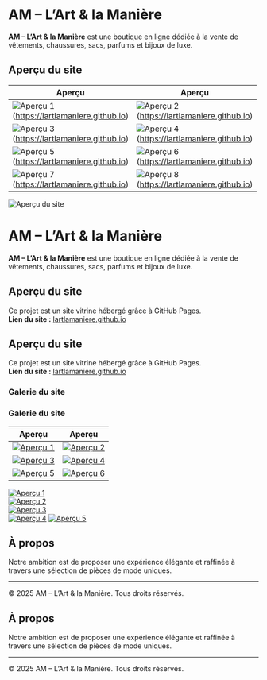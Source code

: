 # AM – L’Art & la Manière

**AM – L’Art & la Manière** est une boutique en ligne dédiée à la vente de vêtements, chaussures, sacs, parfums et bijoux de luxe.

## Aperçu du site

| Aperçu | Aperçu |
|--------|--------|
| ![Aperçu 1](D50D69C1-0F47-4CBF-A0B2-F1FF7DF42DA8.jpeg)<br>(https://lartlamaniere.github.io) | ![Aperçu 2](FEBD4770-DF32-4221-AB3D-B2FC81F73CFB.jpeg)<br>(https://lartlamaniere.github.io) |
| ![Aperçu 3](318762CE-4CED-4AFD-9289-A19DF3E778C9.jpeg)<br>(https://lartlamaniere.github.io) | ![Aperçu 4](00BB53CE-F0DB-442D-BCAA-DCDE3330E8B5.jpeg)<br>(https://lartlamaniere.github.io) |
| ![Aperçu 5](479425DC-F1F4-47C9-AC54-A20A0B40FC88.jpeg)<br>(https://lartlamaniere.github.io) | ![Aperçu 6](8685A0F3-EEC8-45B8-A6AA-7E55520C78FB.jpeg)<br>(https://lartlamaniere.github.io) |
| ![Aperçu 7](45CFDCA6-2C39-40EB-8B6A-106529E4D2CD.jpeg)<br>(https://lartlamaniere.github.io) | ![Aperçu 8](D30235FF-737D-4818-BE44-ECACD52C5389.jpeg)<br>(https://lartlamaniere.github.io) |

![Aperçu du site](D50D69C1-0F47-4CBF-A0B2-F1FF7DF42DA8.jpeg)
# AM – L’Art & la Manière

**AM – L’Art & la Manière** est une boutique en ligne dédiée à la vente de vêtements, chaussures, sacs, parfums et bijoux de luxe.

## Aperçu du site

Ce projet est un site vitrine hébergé grâce à GitHub Pages.  
**Lien du site :** [lartlamaniere.github.io](https://lartlamaniere.github.io)

## Aperçu du site

Ce projet est un site vitrine hébergé grâce à GitHub Pages.  
**Lien du site :** [lartlamaniere.github.io](https://lartlamaniere.github.io)

### Galerie du site
### Galerie du site

| Aperçu | Aperçu |
|:------:|:------:|
| [![Aperçu 1](D50D69C1-0F47-4CBF-A0B2-F1FF7DF42DA8.jpeg)](https://lartlamaniere.github.io) | [![Aperçu 2](FEBD4770-DF32-4221-AB3D-B2FC81F73CFB.jpeg)](https://lartlamaniere.github.io) |
| [![Aperçu 3](318762CE-4CED-4AFD-9289-A19DF3E778C9.jpeg)](https://lartlamaniere.github.io) | [![Aperçu 4](00BB53CE-F0DB-442D-BCAA-DCDE3330E8B5.jpeg)](https://lartlamaniere.github.io) |
| [![Aperçu 5](479425DC-F1F4-47C9-AC54-A20A0B40FC88.jpeg)](https://lartlamaniere.github.io) | [![Aperçu 6](8685A0F3-EEC8-45B8-A6AA-7E55520C78FB.jpeg)](https://lartlamaniere.github.io) |
[![Aperçu 1](D50D69C1-0F47-4CBF-A0B2-F1FF7DF42DA8.jpeg)](https://lartlamaniere.github.io)  
[![Aperçu 2](FEBD4770-DF32-4221-AB3D-B2FC81F73CFB.jpeg)](https://lartlamaniere.github.io)  
[![Aperçu 3](318762CE-4CED-4AFD-9289-A19DF3E778C9.jpeg)](https://lartlamaniere.github.io)  
[![Aperçu 4](00BB53CE-F0DB-442D-BCAA-DCDE3330E8B5.jpeg)](https://lartlamaniere.github.io)
[![Aperçu 5](479425DC-F1F4-47C9-AC54-A20A0B40FC88.jpeg)](https://lartlamaniere.github.io)

## À propos

Notre ambition est de proposer une expérience élégante et raffinée à travers une sélection de pièces de mode uniques.

---

© 2025 AM – L’Art & la Manière. Tous droits réservés.
## À propos

Notre ambition est de proposer une expérience élégante et raffinée à travers une sélection de pièces de mode uniques.


---

© 2025 AM – L’Art & la Manière. Tous droits réservés.
